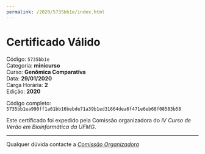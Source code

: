 ```yaml
---
permalink: /2020/5735bb1e/index.html
---
```


# Certificado Válido

Código: `5735bb1e`<br>
Categoria: **minicurso**<br>
Curso: **Genômica Comparativa**<br>
Data: **29/01/2020**<br>
Carga Horária: **2**<br>
Edição: **2020**<br>


Código completo: `5735bb1ea990ff1a61bb16bebde71a39b1ed31664dea6f471e6eb68f08583b58`


Este certificado foi expedido pela Comissão organizadora do *IV Curso de Verão em Bioinformática da UFMG*.

----

Qualquer dúvida contacte a [_Comissão Organizadora_](<mailto:cursobioinfoufmg@gmail.com$subject=[Certificados]>)


